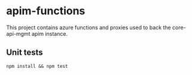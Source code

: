 # apim-functions

This project contains azure functions and proxies used to back the core-api-mgmt apim instance.

## Unit tests

`npm install && npm test`
